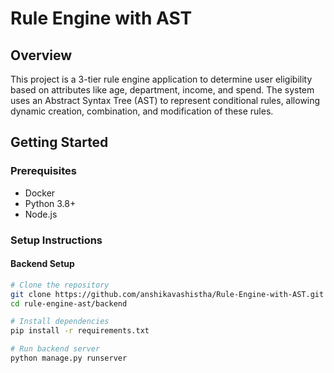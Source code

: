 # Rule Engine with AST

## Overview
This project is a 3-tier rule engine application to determine user eligibility based on attributes like age, department, income, and spend. The system uses an Abstract Syntax Tree (AST) to represent conditional rules, allowing dynamic creation, combination, and modification of these rules.

## Getting Started

### Prerequisites
- Docker
- Python 3.8+
- Node.js

### Setup Instructions

#### Backend Setup
```bash
# Clone the repository
git clone https://github.com/anshikavashistha/Rule-Engine-with-AST.git
cd rule-engine-ast/backend

# Install dependencies
pip install -r requirements.txt

# Run backend server
python manage.py runserver
